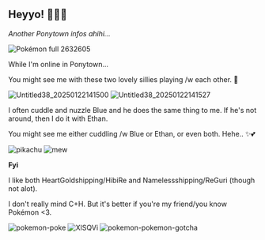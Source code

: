 ## Heyyo! 👋🏼✨

*Another Ponytown infos ahihi...*

![Pokémon full 2632605](https://github.com/user-attachments/assets/8586be9f-31c6-49e6-b81a-79a1dc677287)

While I'm online in Ponytown...

You might see me with these two lovely sillies playing /w each other. 💞

![Untitled38_20250122141500](https://github.com/user-attachments/assets/a8dab5ee-bc34-4435-bb0e-49f858c40a2e)
![Untitled38_20250122141527](https://github.com/user-attachments/assets/8c3b29d2-978d-494c-871e-44b0d3d695e3)

I often cuddle and nuzzle Blue and he does the same thing to me. If he's not around, then I do it with Ethan.

You might see me either cuddling /w Blue or Ethan, or even both. Hehe.. ✨💕

![pikachu](https://github.com/user-attachments/assets/59042fca-8bbf-499b-bba6-6672573f3c33)
![mew](https://github.com/user-attachments/assets/9b36ffdd-e199-4b49-ac1a-f89e5842f8c4)


**Fyi**

I like both HeartGoldshipping/HibiRe and Namelessshipping/ReGuri (though not alot).

I don't really mind C+H. But it's better if you're my friend/you know Pokémon <3.

![pokemon-poke](https://github.com/user-attachments/assets/44b1e361-c607-449b-8635-e1f76b85a84f)
![XlSQVi](https://github.com/user-attachments/assets/66e502da-c007-436d-b617-a83d956e4431)
![pokemon-pokemon-gotcha](https://github.com/user-attachments/assets/046e23ea-50eb-4fef-87a3-ef38c5eb0707)
